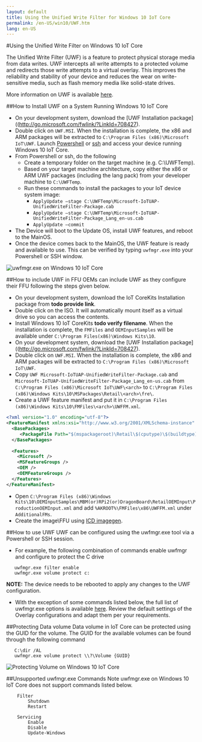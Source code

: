 ```yaml
---
layout: default
title: Using the Unified Write Filter for Windows 10 IoT Core
permalink: /en-US/win10/UWF.htm
lang: en-US
---
```

#Using the Unified Write Filter on Windows 10 IoT Core

The Unified Write Filter (UWF) is a feature to protect physical storage media from data writes. UWF intercepts all write attempts to a protected volume and redirects those write attempts to a virtual overlay. This improves the reliability and stability of your device and reduces the wear on write-sensitive media, such as flash memory media like solid-state drives.

More information on UWF is available [here](https://msdn.microsoft.com/en-us/windows/hardware/mt572001).

##How to Install UWF on a System Running Windows 10 IoT Core
*	On your development system, download the [UWF Installation package]((http://go.microsoft.com/fwlink/?LinkId=708427).
*	Double click on `UWF.MSI`. When the installation is complete, the x86 and ARM packages will be extracted to `C:\Program Files (x86)\Microsoft IoT\UWF`. Launch [Powershell](http://ms-iot.github.io/content/en-US/win10/samples/PowerShell.htm) or [ssh](http://ms-iot.github.io/content/en-US/win10/samples/SSH.htm) and access your device running Windows 10 IoT Core.
* From Powershell or ssh, do the following
  *	Create a temporary folder on the target machine (e.g. C:\UWFTemp).
  *	Based on your target machine architecture, copy either the x86 or ARM UWF packages (including the lang pack) from your developer machine to `C:\UWFTemp`.
  *	Run these commands to install the packages to your IoT device system image:
    * ```ApplyUpdate –stage C:\UWFTemp\Microsoft-IoTUAP-UnifiedWriteFilter-Package.cab```
    * ```ApplyUpdate –stage C:\UWFTemp\Microsoft-IoTUAP-UnifiedWriteFilter-Package_Lang_en-us.cab```
    * ```ApplyUpdate –commit```
*	The Device will boot to the Update OS, install UWF features, and reboot to the MainOS.
*	Once the device comes back to the MainOS, the UWF feature is ready and available to use. This can be verified by typing ```uwfmgr.exe``` into your Powershell or SSH window.

  ![uwfmgr.exe on Windows 10 IoT Core]({{site.baseurl}}/images/uwfmgr.png)

##How to include UWF in FFU 
OEMs can include UWF as they configure their FFU following the steps given below.
*	On your development system, download the IoT CoreKits Installation package from **todo provide link**.
*	Double click on the ISO. It will automatically mount itself as a virtual drive so you can access the contents.
*	Install Windows 10 IoT CoreKits **todo verify filename**. When the installation is complete, the `FMFiles` and `OEMInputSamples` will be available under `C:\Program Files(x86)\Windows Kits\10`.
*	On your development system, download the [UWF Installation package]((http://go.microsoft.com/fwlink/?LinkId=708427).
*	Double click on `UWF.MSI`. When the installation is complete, the x86 and ARM packages will be extracted to `C:\Program Files (x86)\Microsoft IoT\UWF`.
*	Copy `UWF Microsoft-IoTUAP-UnifiedWriteFilter-Package.cab` and `Microsoft-IoTUAP-UnifiedWriteFilter-Package_Lang_en-us.cab` from `C:\Program Files (x86)\Microsoft IoT\UWF\<arch>` to `C:\Program Files (x86)\Windows Kits\10\MSPackages\Retail\<arch>\fre\`.
*	Create a UWF feature manifest and put it in `C:\Program Files (x86)\Windows Kits\10\FMFiles\<arch>\UWFFM.xml`.

```xml
<?xml version="1.0" encoding="utf-8"?>
<FeatureManifest xmlns:xsi="http://www.w3.org/2001/XMLSchema-instance" xmlns:xsd="http://www.w3.org/2001/XMLSchema" xmlns="http://schemas.microsoft.com/embedded/2004/10/ImageUpdate">
  <BasePackages>
     <PackageFile Path="$(mspackageroot)\Retail\$(cputype)\$(buildtype)" Name="Microsoft-IoTUAP-UnifiedWriteFilter-Package.cab" Language="*" />
  </BasePackages>
  
  <Features>
    <Microsoft />
    <MSFeatureGroups />
    <OEM />     
    <OEMFeatureGroups />
  </Features>
</FeatureManifest>
```

*	Open `C:\Program Files (x86)\Windows Kits\10\OEMInputSamples\MBM(or)RPi2(or)DragonBoard\RetailOEMInput\ProductionOEMInput.xml` and add `%AKROOT%\FMFiles\x86\UWFFM.xml` under `AdditionalFMs`.
*	Create the image\FFU using [ICD imagegen](http://ms-iot.github.io/content/en-US/win10/CreateIoTCorePro.htm).


##How to use UWF
UWF can be configured using the uwfmgr.exe tool via a Powershell or SSH session.
* For example, the following combination of commands enable uwfmgr and configure to protect the C drive

```
   uwfmgr.exe filter enable
   uwfmgr.exe volume protect c:
```

**NOTE:** The device needs to be rebooted to apply any changes to the UWF configuration. 
* With the exception of some commands listed below, the full list of uwfmgr.exe options is available [here](https://msdn.microsoft.com/en-us/windows/hardware/mt572002). Review the default settings of the Overlay configurations and adapt them per your requirements.

##Protecting Data volume
Data volume in IoT Core can be protected using the GUID for the volume. 
The GUID for the available volumes can be found through the following command

```
   C:\dir /AL
   uwfmgr.exe volume protect \\?\Volume {GUID}
```

  ![Protecting Volume on Windows 10 IoT Core]({{site.baseurl}}/images/uwfmgr_protect.png)

##Unsupported uwfmgr.exe Commands
Note uwfmgr.exe on Windows 10 IoT Core does not support commands listed below.
```
    Filter 
        Shutdown 
        Restart 

    Servicing 
        Enable 
        Disable 
        Update-Windows
```
